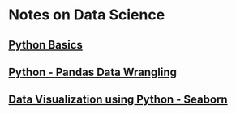 # Notes on Data Science 

## [Python Basics](/Notes/python-basics.md)

## [Python - Pandas Data Wrangling](/Notes/pandas_data_wrangling.md)

## [Data Visualization using Python - Seaborn](/Notes/data_vis_python) 



